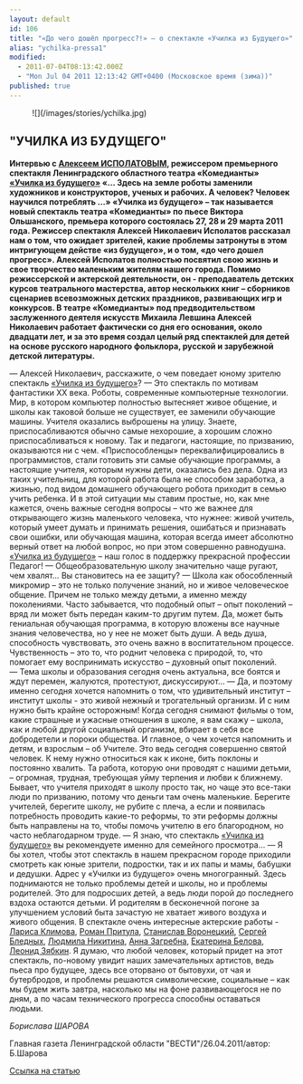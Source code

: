 ```yaml
---
layout: default
id: 106
title: "«До чего дошёл прогресс?!» — о спектакле «Училка из Будущего»"
alias: "ychilka-pressa1"
modified: 
  - 2011-07-04T08:13:42.000Z
  - "Mon Jul 04 2011 12:13:42 GMT+0400 (Московское время (зима))"
published: true
---
```


<figure>
![](/images/stories/ychilka.jpg)
</figure>

## "УЧИЛКА ИЗ БУДУЩЕГО"

**Интервью с [Алексеем ИСПОЛАТОВЫМ](53-aleksei-ispolatov.html), режиссером премьерного спектакля Ленинградского областного театра «Комедианты» [«Училка из будущего»](90-ychilka.html) «… Здесь на земле роботы заменили художников и конструкторов, ученых и рабочих. А человек? Человек научился потреблять …» «Училка из будущего» – так называется новый спектакль театра «Комедианты» по пьесе Виктора Ольшанского, премьера которого состоялась 27, 28 и 29 марта 2011 года. Режиссер спектакля Алексей Николаевич Исполатов рассказал нам о том, что ожидает зрителей, какие проблемы затронуты в этом интригующем действе «из будущего», и о том, «до чего дошел прогресс». Алексей Исполатов полностью посвятил свою жизнь и свое творчество маленьким жителям нашего города. Помимо режиссерской и актерской деятельности, он - преподаватель детских курсов театрального мастерства, автор нескольких книг – сборников сценариев всевозможных детских праздников, развивающих игр и конкурсов. В театре «Комедианты» под предводительством заслуженного деятеля искусств Михаила Левшина Алексей Николаевич работает фактически со дня его основания, около двадцати лет, и за это время создал целый ряд спектаклей для детей на основе русского народного фольклора, русской и зарубежной детской литературы.**

— Алексей Николаевич, расскажите, о чем поведает юному зрителю спектакль [«Училка из будущего»](90-ychilka.html)?
— Это спектакль по мотивам фантастики ХХ века. Роботы, современные компьютерные технологии. Мир, в котором компьютер полностью вытесняет живое общение, и школы как таковой больше не существует, ее заменили обучающие машины. Учителя оказались выброшены на улицу. Знаете, приспосабливаются обычно самые нехорошие, а хорошим сложно приспосабливаться к новому. Так и педагоги, настоящие, по призванию, оказываются ни с чем. «Приспособленцы» переквалифицировались в программистов, стали готовить эти самые обучающие программы, а настоящие учителя, которым нужны дети, оказались без дела. Одна из таких учительниц, для которой работа была не способом заработка, а жизнью, под видом домашнего обучающего робота приходит в семью учить ребенка. И в этой ситуации мы ставим простые, но, как мне кажется, очень важные сегодня вопросы – что же важнее для открывающего жизнь маленького человека, что нужнее: живой учитель, который умеет думать и принимать решения, ошибаться и признавать свои ошибки, или обучающая машина, которая всегда имеет абсолютно верный ответ на любой вопрос, но при этом совершенно равнодушна. [«Училка из будущего»](90-ychilka.html) – наш голос в поддержку прекрасной профессии Педагог!
— Общеобразовательную школу значительно чаще ругают, чем хвалят… Вы становитесь на ее защиту?
— Школа как обособленный микромир – это не только получение знаний, но и живое человеческое общение. Причем не только между детьми, а именно между поколениями. Часто забывается, что подобный опыт – опыт поколений – вряд ли может быть передан каким-то другим путем. Да, может быть гениальная обучающая программа, в которую вложены все научные знания человечества, но у нее не может быть души. А ведь душа, способность чувствовать, это очень важно в воспитательном процессе. Чувственность – это то, что роднит человека с природой, то, что помогает ему воспринимать искусство – духовный опыт поколений.
— Тема школы и образования сегодня очень актуальна, все боятся и ждут перемен, жалуются, протестуют, дискуссируют…
— Да, и поэтому именно сегодня хочется напомнить о том, что удивительный институт – институт школы - это живой нежный и трогательный организм. И с ним нужно быть крайне осторожным! Когда сегодня снимают фильмы о том, какие страшные и ужасные отношения в школе, я вам скажу – школа, как и любой другой социальный организм, вбирает в себя все добродетели и пороки общества. И главное, о чем хочется напомнить и детям, и взрослым – об Учителе. Это ведь сегодня совершенно святой человек. К нему нужно относиться как к иконе, бить поклоны и постоянно хвалить. Та работа, которую они проводят с нашими детьми, – огромная, трудная, требующая уйму терпения и любви к ближнему. Бывает, что учителя приходят в школу просто так, но чаще это все-таки люди по призванию, потому что деньги там очень маленькие. Берегите учителей, берегите школу, не рубите с плеча, а если и появилась потребность проводить какие-то реформы, то эти реформы должны быть направлены на то, чтобы помочь учителю в его благородном, но часто неблагодарном труде.
— Я знаю, что спектакль [«Училка из будущего»](90-ychilka.html) вы рекомендуете именно для семейного просмотра…
— Я бы хотел, чтобы этот спектакль в нашем прекрасном городе приходили смотреть как юные зрители, подростки, так и их папы и мамы, бабушки и дедушки. Адрес у «Училки из будущего» очень многогранный. Здесь поднимаются не только проблемы детей и школы, но и проблемы родителей. Это для подросших детей, а ведь люди порой до последнего вздоха остаются детьми. И родителям в бесконечной погоне за улучшением условий быта зачастую не хватает живого воздуха и живого общения. В спектакле очень интересные актерские работы - [Лариса Климова](65-larisa-klimova.html), [Роман Притула](50-roman-pritula.html), [Станислав Воронецкий](51-stas-voronetski.html), [Сергей Бледных](24-blednyh-sergej.html), [Людмила Никитина](63-lyda-nikitina.html), [Анна Загребна](79-anna-zagrebna.html), [Екатерина Белова](23-belova-ekaterina.html), [Леонид Зябкин](67-leonid-zabkin.html). Я думаю, что любой человек, который придет на этот спектакль, по-новому увидит наших замечательных артистов, ведь пьеса про будущее, здесь все оторвано от бытовухи, от чая и бутербродов, и проблемы решаются символические, социальные – как мы будем жить завтра, насколько мы на фоне развивающегося не по дням, а по часам технического прогресса способны оставаться людьми.

_Борислава ШАРОВА_

Главная газета Ленинградской области "ВЕСТИ"/26.04.2011/автор: Б.Шарова

[Ссылка на статью](http://www.vesty.spb.ru/modules.php?name=News&file=article&sid=21216)